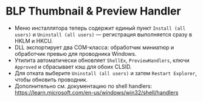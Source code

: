 # BLP Thumbnail & Preview Handler

- Меню инсталлятора теперь содержит единый пункт `Install (all users)` и `Uninstall (all users)` — регистрация выполняется сразу в HKLM и HKCU.
- DLL экспортирует два COM-класса: обработчик миниатюр и обработчик превью для проводника Windows.
- Утилита автоматически обновляет `ShellEx`, `PreviewHandlers`, ключи `Approved` и сбрасывает кэш для обоих CLSID.
- Для отката выберите `Uninstall (all users)` и затем `Restart Explorer`, чтобы обновить проводник.
- Дополнительно см. документацию по shell handlers: https://learn.microsoft.com/en-us/windows/win32/shell/handlers
